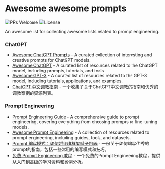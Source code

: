 # Awesome awesome prompts
[![PRs Welcome][pr-image]][pr-url]
[![License][license-image]][license-url]

An awesome list for collecting awesome lists related to prompt engineering.

### ChatGPT
- [Awesome ChatGPT Prompts](https://github.com/f/awesome-chatgpt-prompts) - A curated collection of interesting and creative prompts for ChatGPT models.
- [Awesome ChatGPT](https://github.com/humanloop/awesome-chatgpt) - A curated list of resources related to the ChatGPT model, including prompts, tutorials, and tools.
- [Awesome GPT-3](https://github.com/elyase/awesome-gpt3) - A curated list of resources related to the GPT-3 model, including tutorials, applications, and examples.
- [ChatGPT 中文调教指南](https://github.com/PlexPt/awesome-chatgpt-prompts-zh) - 一个收集了关于ChatGPT中文调教的指南和优秀的调教案例的资源列表。

### Prompt Engineering
- [Prompt Engineering Guide](https://github.com/dair-ai/Prompt-Engineering-Guide) - A comprehensive guide to prompt engineering, covering everything from choosing prompts to fine-tuning models.
- [Awesome Prompt Engineering](https://github.com/promptslab/Awesome-Prompt-Engineering) - A collection of resources related to prompt engineering, including guides, tools, and datasets.
- [Prompt 编写模式：如何将思维框架赋予机器](https://github.com/prompt-engineering/prompt-patterns) - 一份关于如何编写优秀的prompt的指南，包括一些常用的编写模式和技巧。
- [免费 Prompt Engineering 教程](https://github.com/thinkingjimmy/Learning-Prompt) - 一个免费的Prompt Engineering教程，提供从入门到高级的学习资料和案例分析。

[pr-image]: https://img.shields.io/badge/PRs-welcome-brightgreen.svg
[license-image]: https://img.shields.io/github/license/DukeLuo/awesome-awesome-prompts

[pr-url]: https://github.com/DukeLuo/awesome-awesome-prompts/pulls
[license-url]: https://github.com/DukeLuo/awesome-awesome-prompts/blob/main/LICENSE